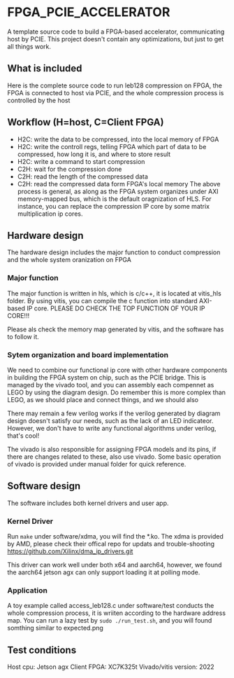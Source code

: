 # FPGA_PCIE_ACCELERATOR
A template source code to build a FPGA-based accelerator, communicating host by PCIE.
This project doesn't contain any optimizations, but just to get all things work.
## What is included
Here is the complete source code to run leb128 compression on FPGA, the FPGA is connected to host via PCIE,
and the whole compression process is controlled by the host
## Workflow (H=host, C=Client FPGA)
- H2C: write the data to be compressed, into the local memory of FPGA
- H2C: write the controll regs, telling FPGA which part of data to be compressed, how long it is, and where to store result
- H2C: write a command to start compression
- C2H: wait for the compression done
- C2H: read the length of the compressed data
- C2H: read the compressed data form FPGA's local memory
The above process is general, as along as the FPGA system organizes under AXI memory-mapped bus, which is the
default oragnization of HLS. For instance, you can replace the compression IP core by some matrix multiplication ip cores.
## Hardware design
The hardware design includes the major function to conduct compression and the whole system oranization on FPGA
### Major function
The major function is written in hls, which is c/c++, it is located at vitis_hls folder.
By using vitis, you can compile the c function into standard AXI-based IP core. PLEASE DO CHECK THE TOP FUNCTION OF YOUR IP CORE!!!

Please als check the memory map generated by vitis, and the software has to follow it.
### Sytem organization and board implementation
We need to combine our functional ip core with other hardware components in building the FPGA system on chip, such as the PCIE bridge.
This is managed by the vivado tool, and you can assembly each compennet as LEGO by using the diagram design. Do remember this is more complex than LEGO, as 
we should place and connect things, and we should also 

There may remain a few verilog works if the verilog generated by diagram design doesn't satisfy our needs, such as the lack of an LED indicateor.
However, we don't have to write any functional algorithms under verilog, that's cool!

The vivado is also responsible for assigning FPGA models and its pins, if there are changes related to these, also use vivado.
Some basic operation of vivado is provided under manual folder for quick reference.
## Software design
The software includes both kernel drivers and user app.
### Kernel Driver
Run `make` under software/xdma, you will find the *.ko. The xdma is provided by AMD, please check their offical repo for updats and trouble-shooting
https://github.com/Xilinx/dma_ip_drivers.git

This driver can  work well under both x64 and aarch64, however, we found the aarch64 jetson agx can only support loading it at polling mode.
### Application
A toy example called access_leb128.c under software/test conducts the whole compression process, it is wriiten according to the hardware address map.
You can run a lazy test by `sudo ./run_test.sh`, and you will found somthing similar to expected.png
## Test conditions
Host cpu:  Jetson agx
Client FPGA: XC7K325t
Vivado/vitis version: 2022